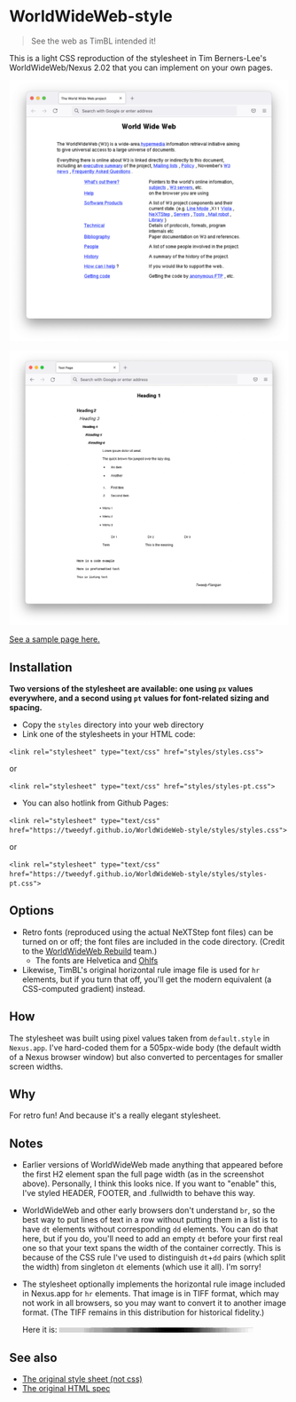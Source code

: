 # WorldWideWeb-style
> See the web as TimBL intended it!

This is a light CSS reproduction of the stylesheet in Tim Berners-Lee's WorldWideWeb/Nexus 2.02 that you can implement on your own pages.

![screenshot](screenshot.png)

![element tests](testpage.png)

[See a sample page here.](https://tweedyf.github.io/WorldWideWeb-style/)

## Installation

**Two versions of the stylesheet are available: one using `px` values everywhere, and a second using `pt` values for font-related sizing and spacing.**

* Copy the <code>styles</code> directory into your web directory
* Link one of the stylesheets in your HTML code:

`<link rel="stylesheet" type="text/css" href="styles/styles.css">` 

or 

`<link rel="stylesheet" type="text/css" href="styles/styles-pt.css">` 

* You can also hotlink from Github Pages:

`<link rel="stylesheet" type="text/css" href="https://tweedyf.github.io/WorldWideWeb-style/styles/styles.css">` 

or 

`<link rel="stylesheet" type="text/css" href="https://tweedyf.github.io/WorldWideWeb-style/styles/styles-pt.css">`

## Options

* Retro fonts (reproduced using the actual NeXTStep font files) can be turned on or off; the font files are included in the code directory. (Credit to the [WorldWideWeb Rebuild](https://worldwideweb.cern.ch/typography/) team.)
     * The fonts are Helvetica and [Ohlfs](https://github.com/AlexHorovitz/Ohlfs-font-to-ttf-conversion)
* Likewise, TimBL's original horizontal rule image file is used for `hr` elements, but if you turn that off, you'll get the modern equivalent (a CSS-computed gradient) instead.

## How

The stylesheet was built using pixel values taken from `default.style` in `Nexus.app`. I've hard-coded them for a 505px-wide body (the default width of a Nexus browser window) but also converted to percentages for smaller screen widths.

## Why

For retro fun! And because it's a really elegant stylesheet.

## Notes

* Earlier versions of WorldWideWeb made anything that appeared before the first H2 element span the full page width (as in the screenshot above). Personally, I think this looks nice. If you want to "enable" this, I've styled HEADER, FOOTER, and .fullwidth to behave this way.
* WorldWideWeb and other early browsers don't understand `br`, so the best way to put lines of text in a row without putting them in a list is to have `dt` elements without corresponding `dd` elements. You can do that here, but if you do, you'll need to add an empty `dt` before your first real one so that your text spans the width of the container correctly. This is because of the CSS rule I've used to distinguish `dt`+`dd` pairs (which split the width) from singleton `dt` elements (which use it all). I'm sorry!

* The stylesheet optionally implements the horizontal rule image included in Nexus.app for `hr` elements. That image is in TIFF format, which may not work in all browsers, so you may want to convert it to another image format. (The TIFF remains in this distribution for historical fidelity.) 

  Here it is: ![hrule_fade_8gray.tiff](styles/hrule_fade_8gray.tiff)

## See also

* [The original style sheet (not css)](default.style)
* [The original HTML spec](http://info.cern.ch/hypertext/WWW/MarkUp/Tags.html)
